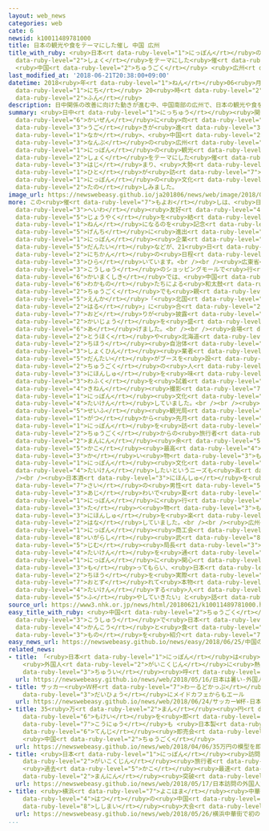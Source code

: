 ```yaml
---
layout: web_news
categories: web
cate: 6
newsid: k10011489781000
title: 日本の観光や食をテーマにした催し 中国 広州
title_with_ruby: <ruby>日本<rt data-ruby-level="1">にっぽん</rt></ruby>の<ruby>観光<rt data-ruby-level="4">かんこう</rt></ruby>や<ruby>食<rt
  data-ruby-level="2">しょく</rt></ruby>をテーマにした<ruby>催<rt data-ruby-level="7">もよお</rt></ruby>し
  <ruby>中国<rt data-ruby-level="2">ちゅうごく</rt></ruby> <ruby>広州<rt data-ruby-level="3">こうしゅう</rt></ruby>
last_modified_at: '2018-06-21T20:38:00+09:00'
datetime: 2018<ruby>年<rt data-ruby-level="1">ねん</rt></ruby>06<ruby>月<rt data-ruby-level="1">がつ</rt></ruby>21<ruby>日<rt
  data-ruby-level="1">にち</rt></ruby> 20<ruby>時<rt data-ruby-level="2">じ</rt></ruby>38<ruby>分<rt
  data-ruby-level="2">ふん</rt></ruby>
description: 日中関係の改善に向けた動きが進む中、中国南部の広州で、日本の観光や食をテーマにした催しが始まり、大勢の人が訪れて日本の文化を楽しみました。
summary: <ruby>日中<rt data-ruby-level="1">にっちゅう</rt></ruby><ruby>関係<rt data-ruby-level="4">かんけい</rt></ruby>の<ruby>改善<rt
  data-ruby-level="6">かいぜん</rt></ruby>に<ruby>向<rt data-ruby-level="3">む</rt></ruby>けた<ruby>動<rt
  data-ruby-level="3">うご</rt></ruby>きが<ruby>進<rt data-ruby-level="3">すす</rt></ruby>む<ruby>中<rt
  data-ruby-level="1">なか</rt></ruby>、<ruby>中国<rt data-ruby-level="2">ちゅうごく</rt></ruby><ruby>南部<rt
  data-ruby-level="3">なんぶ</rt></ruby>の<ruby>広州<rt data-ruby-level="3">こうしゅう</rt></ruby>で、<ruby>日本<rt
  data-ruby-level="1">にっぽん</rt></ruby>の<ruby>観光<rt data-ruby-level="4">かんこう</rt></ruby>や<ruby>食<rt
  data-ruby-level="2">しょく</rt></ruby>をテーマにした<ruby>催<rt data-ruby-level="7">もよお</rt></ruby>しが<ruby>始<rt
  data-ruby-level="3">はじ</rt></ruby>まり、<ruby>大勢<rt data-ruby-level="5">おおぜい</rt></ruby>の<ruby>人<rt
  data-ruby-level="1">ひと</rt></ruby>が<ruby>訪<rt data-ruby-level="7">おとず</rt></ruby>れて<ruby>日本<rt
  data-ruby-level="1">にっぽん</rt></ruby>の<ruby>文化<rt data-ruby-level="3">ぶんか</rt></ruby>を<ruby>楽<rt
  data-ruby-level="2">たの</rt></ruby>しみました。
image_url: https://newswebeasy.github.io/ja201806/news/web/image/2018/06/21/K10011489781_1806211906_1806212038_01_02.jpg
more: この<ruby>催<rt data-ruby-level="7">もよお</rt></ruby>しは、<ruby>日中<rt data-ruby-level="1">にっちゅう</rt></ruby><ruby>平和<rt
  data-ruby-level="3">へいわ</rt></ruby><ruby>友好<rt data-ruby-level="4">ゆうこう</rt></ruby><ruby>条約<rt
  data-ruby-level="5">じょうやく</rt></ruby>を<ruby>結<rt data-ruby-level="4">むす</rt></ruby>んでことしで40<ruby>年<rt
  data-ruby-level="1">ねん</rt></ruby>になるのを<ruby>記念<rt data-ruby-level="4">きねん</rt></ruby>して、<ruby>現地<rt
  data-ruby-level="5">げんち</rt></ruby>に<ruby>進出<rt data-ruby-level="3">しんしゅつ</rt></ruby>する<ruby>日本<rt
  data-ruby-level="1">にっぽん</rt></ruby><ruby>企業<rt data-ruby-level="7">きぎょう</rt></ruby>でつくる<ruby>団体<rt
  data-ruby-level="5">だんたい</rt></ruby>などが、21<ruby>日<rt data-ruby-level="1">にち</rt></ruby>から４<ruby>日間<rt
  data-ruby-level="2">にちかん</rt></ruby>の<ruby>日程<rt data-ruby-level="5">にってい</rt></ruby>で<ruby>開<rt
  data-ruby-level="3">ひら</rt></ruby>いています。<br /><br /><ruby>広東省<rt data-ruby-level="8">かんとんしょう</rt></ruby><ruby>広州<rt
  data-ruby-level="3">こうしゅう</rt></ruby>のショッピングモールで<ruby>行<rt data-ruby-level="2">おこな</rt></ruby>われた<ruby>開幕式<rt
  data-ruby-level="6">かいまくしき</rt></ruby>では、<ruby>中国<rt data-ruby-level="2">ちゅうごく</rt></ruby>の<ruby>若者<rt
  data-ruby-level="6">わかもの</rt></ruby>たちによる<ruby>和太鼓<rt data-ruby-level="7">わだいこ</rt></ruby>や、<ruby>中国<rt
  data-ruby-level="2">ちゅうごく</rt></ruby>でも<ruby>親<rt data-ruby-level="2">した</rt></ruby>しまれている<ruby>演歌<rt
  data-ruby-level="5">えんか</rt></ruby>「<ruby>北国<rt data-ruby-level="2">きたぐに</rt></ruby>の<ruby>春<rt
  data-ruby-level="2">はる</rt></ruby>」に<ruby>合<rt data-ruby-level="2">あ</rt></ruby>わせた<ruby>踊<rt
  data-ruby-level="7">おど</rt></ruby>りが<ruby>披露<rt data-ruby-level="7">ひろう</rt></ruby>され、<ruby>会場<rt
  data-ruby-level="2">かいじょう</rt></ruby>を<ruby>盛<rt data-ruby-level="6">も</rt></ruby>り<ruby>上<rt
  data-ruby-level="6">あ</rt></ruby>げました。<br /><br /><ruby>会場<rt data-ruby-level="2">かいじょう</rt></ruby>には、<ruby>東北<rt
  data-ruby-level="2">とうほく</rt></ruby>や<ruby>北海道<rt data-ruby-level="2">ほっかいどう</rt></ruby>などの<ruby>地方<rt
  data-ruby-level="2">ちほう</rt></ruby><ruby>自治体<rt data-ruby-level="4">じちたい</rt></ruby>や<ruby>食品<rt
  data-ruby-level="3">しょくひん</rt></ruby><ruby>業者<rt data-ruby-level="3">ぎょうしゃ</rt></ruby>など29の<ruby>団体<rt
  data-ruby-level="5">だんたい</rt></ruby>がブースを<ruby>設<rt data-ruby-level="5">もう</rt></ruby>け、<ruby>中国<rt
  data-ruby-level="2">ちゅうごく</rt></ruby>の<ruby>人<rt data-ruby-level="1">ひと</rt></ruby>たちが<ruby>日本酒<rt
  data-ruby-level="3">にほんしゅ</rt></ruby>を<ruby>味<rt data-ruby-level="3">あじ</rt></ruby>わったり、<ruby>和服<rt
  data-ruby-level="3">わふく</rt></ruby>を<ruby>試着<rt data-ruby-level="4">しちゃく</rt></ruby>して<ruby>記念<rt
  data-ruby-level="4">きねん</rt></ruby><ruby>撮影<rt data-ruby-level="7">さつえい</rt></ruby>をしたりして<ruby>日本<rt
  data-ruby-level="1">にっぽん</rt></ruby><ruby>文化<rt data-ruby-level="3">ぶんか</rt></ruby>を<ruby>体験<rt
  data-ruby-level="4">たいけん</rt></ruby>していました。<br /><br /><ruby>日本<rt data-ruby-level="1">にっぽん</rt></ruby><ruby>政府<rt
  data-ruby-level="5">せいふ</rt></ruby><ruby>観光局<rt data-ruby-level="4">かんこうきょく</rt></ruby>によりますと、ことし１<ruby>月<rt
  data-ruby-level="1">がつ</rt></ruby>から<ruby>先月<rt data-ruby-level="1">せんげつ</rt></ruby>までに<ruby>日本<rt
  data-ruby-level="1">にっぽん</rt></ruby>を<ruby>訪<rt data-ruby-level="7">おとず</rt></ruby>れた<ruby>中国<rt
  data-ruby-level="2">ちゅうごく</rt></ruby>からの<ruby>旅行者<rt data-ruby-level="3">りょこうしゃ</rt></ruby>は329<ruby>万人<rt
  data-ruby-level="2">まんにん</rt></ruby><ruby>余<rt data-ruby-level="5">あま</rt></ruby>りと<ruby>過去<rt
  data-ruby-level="5">かこ</rt></ruby><ruby>最高<rt data-ruby-level="4">さいこう</rt></ruby>で、<ruby>買<rt
  data-ruby-level="3">か</rt></ruby>い<ruby>物<rt data-ruby-level="3">もの</rt></ruby>だけではなく、<ruby>日本<rt
  data-ruby-level="1">にっぽん</rt></ruby><ruby>文化<rt data-ruby-level="3">ぶんか</rt></ruby>を<ruby>体験<rt
  data-ruby-level="4">たいけん</rt></ruby>したいというニーズも<ruby>高<rt data-ruby-level="2">たか</rt></ruby>まっています。<br
  /><br /><ruby>日本酒<rt data-ruby-level="3">にほんしゅ</rt></ruby>を<ruby>試飲<rt data-ruby-level="4">しいん</rt></ruby>した45<ruby>歳<rt
  data-ruby-level="7">さい</rt></ruby>の<ruby>男性<rt data-ruby-level="5">だんせい</rt></ruby>は「すっきりした<ruby>味<rt
  data-ruby-level="3">あじ</rt></ruby>わいで<ruby>夏<rt data-ruby-level="2">なつ</rt></ruby>にぴったりです。<ruby>日本<rt
  data-ruby-level="1">にっぽん</rt></ruby>に<ruby>行<rt data-ruby-level="2">い</rt></ruby>っておいしい<ruby>食<rt
  data-ruby-level="3">た</rt></ruby>べ<ruby>物<rt data-ruby-level="3">もの</rt></ruby>や<ruby>日本酒<rt
  data-ruby-level="3">にほんしゅ</rt></ruby>を<ruby>楽<rt data-ruby-level="2">たの</rt></ruby>しみたいです」と<ruby>話<rt
  data-ruby-level="2">はな</rt></ruby>していました。<br /><br /><ruby>広州<rt data-ruby-level="3">こうしゅう</rt></ruby><ruby>日本<rt
  data-ruby-level="1">にっぽん</rt></ruby><ruby>商工会<rt data-ruby-level="3">しょうこうかい</rt></ruby>の<ruby>五十嵐<rt
  data-ruby-level="8">いがらし</rt></ruby><ruby>武<rt data-ruby-level="8">たけし</rt></ruby><ruby>事務<rt
  data-ruby-level="5">じむ</rt></ruby><ruby>局長<rt data-ruby-level="3">きょくちょう</rt></ruby>は、「ここでの<ruby>体験<rt
  data-ruby-level="4">たいけん</rt></ruby>を<ruby>通<rt data-ruby-level="2">とお</rt></ruby>して<ruby>日本<rt
  data-ruby-level="1">にっぽん</rt></ruby>に<ruby>関心<rt data-ruby-level="4">かんしん</rt></ruby>を<ruby>持<rt
  data-ruby-level="3">も</rt></ruby>ってもらい、<ruby>日本<rt data-ruby-level="1">にっぽん</rt></ruby>の<ruby>地方<rt
  data-ruby-level="2">ちほう</rt></ruby>を<ruby>実際<rt data-ruby-level="5">じっさい</rt></ruby>に<ruby>訪<rt
  data-ruby-level="7">おとず</rt></ruby>れて<ruby>本物<rt data-ruby-level="3">ほんもの</rt></ruby>を<ruby>体験<rt
  data-ruby-level="4">たいけん</rt></ruby>する<ruby>人<rt data-ruby-level="1">ひと</rt></ruby>を<ruby>増<rt
  data-ruby-level="5">ふ</rt></ruby>やしていきたい」と<ruby>話<rt data-ruby-level="2">はな</rt></ruby>していました。
source_url: https://www3.nhk.or.jp/news/html/20180621/k10011489781000.html
easy_title_with_ruby: <ruby>中国<rt data-ruby-level="2">ちゅうごく</rt></ruby>の<ruby>広州<rt
  data-ruby-level="3">こうしゅう</rt></ruby>で<ruby>日本<rt data-ruby-level="1">にっぽん</rt></ruby>の<ruby>観光<rt
  data-ruby-level="4">かんこう</rt></ruby>と<ruby>食<rt data-ruby-level="3">た</rt></ruby>べ<ruby>物<rt
  data-ruby-level="3">もの</rt></ruby>を<ruby>紹介<rt data-ruby-level="7">しょうかい</rt></ruby>するイベント
easy_news_url: https://newswebeasy.github.io/news/easy/2018/06/25/中国の広州で日本の観光と食べ物を紹介するイベント
related_news:
- title: 「<ruby>日本<rt data-ruby-level="1">にっぽん</rt></ruby>は<ruby>暑<rt data-ruby-level="3">あつ</rt></ruby>い！」
    <ruby>外国人<rt data-ruby-level="2">がいこくじん</rt></ruby>に<ruby>熱中症<rt data-ruby-level="7">ねっちゅうしょう</rt></ruby><ruby>注意<rt
    data-ruby-level="3">ちゅうい</rt></ruby><ruby>呼<rt data-ruby-level="6">よ</rt></ruby>びかけ
  url: https://newswebeasy.github.io/news/web/2018/05/16/日本は暑い-外国人に熱中症注意呼びかけ
- title: サッカー<ruby>Ｗ杯<rt data-ruby-level="7">わーるどかっぷ</rt></ruby> <ruby>日本<rt data-ruby-level="1">にっぽん</rt></ruby><ruby>代表<rt
    data-ruby-level="3">だいひょう</rt></ruby>にメイドカフェからもエール
  url: https://newswebeasy.github.io/news/web/2018/06/24/サッカーW杯-日本代表にメイドカフェからもエール
- title: 35<ruby>万<rt data-ruby-level="2">まん</rt></ruby><ruby>円<rt data-ruby-level="1">えん</rt></ruby>の<ruby>模型<rt
    data-ruby-level="6">もけい</rt></ruby>を<ruby>即<rt data-ruby-level="7">そく</rt></ruby><ruby>購入<rt
    data-ruby-level="7">こうにゅう</rt></ruby>も <ruby>日本製<rt data-ruby-level="5">にほんせい</rt></ruby>フィギュアなど<ruby>展示<rt
    data-ruby-level="6">てんじ</rt></ruby><ruby>即売会<rt data-ruby-level="7">そくばいかい</rt></ruby>
    <ruby>中国<rt data-ruby-level="2">ちゅうごく</rt></ruby>
  url: https://newswebeasy.github.io/news/web/2018/04/06/35万円の模型を即購入も-日本製フィギュアなど展示即売会-中国
- title: <ruby>日本<rt data-ruby-level="1">にっぽん</rt></ruby><ruby>訪問<rt data-ruby-level="6">ほうもん</rt></ruby>の<ruby>外国人<rt
    data-ruby-level="2">がいこくじん</rt></ruby><ruby>旅行者<rt data-ruby-level="3">りょこうしゃ</rt></ruby>
    <ruby>過去<rt data-ruby-level="5">かこ</rt></ruby><ruby>最速<rt data-ruby-level="4">さいそく</rt></ruby>で1000<ruby>万人<rt
    data-ruby-level="2">まんにん</rt></ruby><ruby>突破<rt data-ruby-level="7">とっぱ</rt></ruby>
  url: https://newswebeasy.github.io/news/web/2018/05/17/日本訪問の外国人旅行者-過去最速で1000万人突破
- title: <ruby>横浜<rt data-ruby-level="7">よこはま</rt></ruby><ruby>中華街<rt data-ruby-level="7">ちゅうかがい</rt></ruby>で<ruby>初<rt
    data-ruby-level="4">はつ</rt></ruby>の<ruby>中国<rt data-ruby-level="2">ちゅうごく</rt></ruby><ruby>獅子舞<rt
    data-ruby-level="8">ししまい</rt></ruby><ruby>大会<rt data-ruby-level="2">たいかい</rt></ruby>
  url: https://newswebeasy.github.io/news/web/2018/05/26/横浜中華街で初の中国獅子舞大会
...
```

